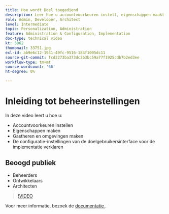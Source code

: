 ```yaml
---
title: Hoe wordt Doel toegediend
description: Leer hoe u accountvoorkeuren instelt, eigenschappen maakt en hosts en omgevingen maakt. Leer hoe te om de montages van de de implementatieconfiguratie van Doel UI uit te leggen.
role: Admin, Developer, Architect
level: Intermediate
topic: Personalization, Administration
feature: Administration & Configuration, Implementation
doc-type: technical video
kt: 5062
thumbnail: 33751.jpg
exl-id: ab9e6c12-1941-49fc-9516-184f1005dc11
source-git-commit: fcd2273ba373dc2b3bc59a77f1925cdb7b2ed3ee
workflow-type: tm+mt
source-wordcount: '66'
ht-degree: 0%

---
```


# Inleiding tot beheerinstellingen

In deze video leert u hoe u:

* Accountvoorkeuren instellen
* Eigenschappen maken
* Gastheren en omgevingen maken
* De configuratie-instellingen van de doelgebruikersinterface voor de implementatie verklaren

## Beoogd publiek

* Beheerders
* Ontwikkelaars
* Architecten

>[!VIDEO](https://video.tv.adobe.com/v/33751/?quality=12)

Voor meer informatie, bezoek de [&#x200B; documentatie &#x200B;](https://experienceleague.adobe.com/docs/target/using/administer/administrating-target.html?lang=nl-NL).
